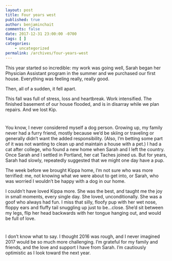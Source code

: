 ```yaml
---
layout: post
title: Four years west
published: true
author: benjaminchait
comments: false
date: 2017-12-31 23:00:00 -0700
tags: [ ]
categories:
    - uncategorized
permalink: /archives/four-years-west
---
```

This year started so incredible: my work was going well, Sarah began her Physician Assistant program in the summer and we purchased our first house. Everything was feeling really, really good.

Then, all of a sudden, it fell apart.

This fall was full of stress, loss and heartbreak. Work intensified. The finished basement of our house flooded, and is in disarray while we plan repairs. And we lost Kip.

#

You know, I never considered myself a dog person. Growing up, my family never had a furry friend, mostly because we’d be skiing or traveling or generally didn’t want the added responsibility. (Also, I’m betting some part of it was not wanting to clean up and maintain a house with a pet.) I had a cat after college, who found a new home when Sarah and I left the country. Once Sarah and I settled in Portland, her cat Taches joined us. But for years, Sarah had slowly, repeatedly suggested that we might one day have a pup.

The week before we brought Kippa home, I’m not sure who was more terrified: me, not knowing what we were about to get into, or Sarah, who was worried I wouldn’t be happy with a dog in our home.

I couldn’t have loved Kippa more. She was the best, and taught me the joy in small moments, every single day. She loved, unconditionally. She was a goof who always had fun. I miss that silly, floofy pup with her wet nose, floppy ears and fluffy tail snuggling up just to be…close. She’d sit between my legs, flip her head backwards with her tongue hanging out, and would be full of love.

#

I don’t know what to say. I thought 2016 was rough, and I never imagined 2017 would be so much more challenging. I’m grateful for my family and friends, and the love and support I have from Sarah. I’m cautiously optimistic as I look toward the next year.